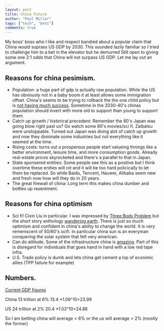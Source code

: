 ```yaml
---
layout: post
title: China Future
author: "Paul Miller"
tags: ["tech", "bets"]
comments: true
---
```


My boss' boss who I like and respect bandied about a popular claim that China would suprass US GDP by 2030. This sounded lazily familiar so I tried to challenge him to a bet in the elevator but he demurred 
Still open to giving some one 2:1 odds that China  will not surpass US GDP. Let me lay out an argument. 

## Reasons for china pesimism. 
* Population: a huge part of gdp is actually raw population. While the US has obviously not in a baby boom it at least allows some immigration offset. China's seems to be trying to rollback the the one child policy but is [not having much success](https://en.wikipedia.org/wiki/One-child_policy#Relaxation). Sometime in the 2030-40's chinas population should invert with more old to support than young to support them. 
* Catch up growth / historical precedent: Remember the 80's Japan was going blow right past us? Go watch some 80's movies/sci fi. Zaibatsu were unstoppable.  Turned out Japan was doing alot of catch up growth and now they dominate some industries but not everything like it seemed at the time. 
* Rising costs: turns out a prosperous people start valueing thnings like a better environment, leisure time, and more consumption goods. Already real-estate prices skyrocketed and there's a parallel to that in Japan.
* State sponsered entities: Some people see this as a positive but I think overtime these enities will rot and it will be too hard policically to let them be replaced. So while Baidu, Tencent, Hauwei, Alibaba seem new and fresh now how will they do in 20 years.
* The great firewall of china: Long term this makes china dumber and bottles up resentment. 


## Reasons for china optimism
* Sci fi! Cixin Liu in particular. I was impressed by [Three Body Problem](https://www.amazon.com/Three-Body-Problem-Cixin-Liu/dp/0765382032/ref=sr_1_3?keywords=three+body+problem&qid=1552883733&s=gateway&sr=8-3) but the short story anthology [wandering earth](https://www.amazon.com/Wandering-Earth-Classic-Science-Collection-ebook/dp/B00CXUKNA2/ref=sr_1_2?keywords=wandering+earth&qid=1552883953&s=gateway&sr=8-2). There is just so much optimism and confident in china's ability to change the world. It is very remeniscent of 50/60's scifi. In particular china sun is an everyman conquering the solar system that felt very american.
* Can do attitude. Some of the infrastructure china is [amazing](http://www.highestbridges.com/wiki/images/7/78/64Aizhai2013Wide.jpg). Part of this is disregard for individuals that goes hand in hand with a low red tape infra.
* U.S. Trade policy is dumb and lets china get cement a lop of econimic allies (TPP failure for example)

## Numbers.
[Current GDP figures](https://en.wikipedia.org/wiki/List_of_countries_by_GDP_(nominal))

China 13 trillion at 6%
13.4 *1.06^10=23.99

US 24 trillion at 2%
20.4 *1.02^10=24.86

So I am betting china will average < 6% or the us will average > 2% (mostly the former)